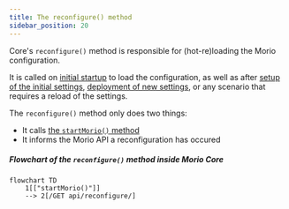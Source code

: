 ```yaml
---
title: The reconfigure() method
sidebar_position: 20
---
```


Core's `reconfigure()` method is responsible for (hot-re)loading the Morio configuration.

It is called on [initial startup](/docs/guides/core/startup) to load the
configuration, as well as after [setup of the initial
settings](/docs/guides/core/setup), [deployment of new
settings](/docs/guides/core/deploy), or any scenario that requires a 
reload of the settings.

The `reconfigure()` method only does two things:

- It calls [the `startMorio()` method](/docs/guides/core/startmorio)
- It informs the Morio API a reconfiguration has occured

##### Flowchart of the `reconfigure()` method inside Morio Core

```mermaid
flowchart TD
    1[["startMorio()"]]
    --> 2[/GET api/reconfigure/]
```
